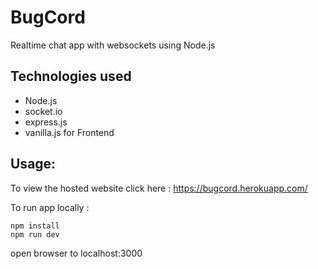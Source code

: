 # BugCord


Realtime chat app with websockets using Node.js


## Technologies used

* Node.js
* socket.io
* express.js
* vanilla.js for Frontend


## Usage:
To view the hosted website click here : https://bugcord.herokuapp.com/
          
          
          
To run app locally :
```
npm install
npm run dev
```
open browser to  localhost:3000
